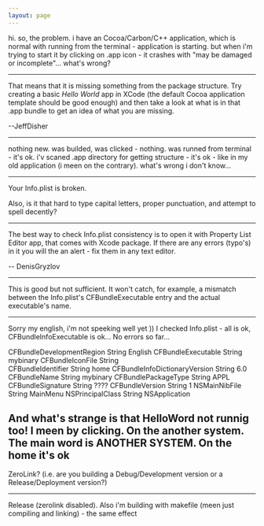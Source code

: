 ```yaml
---
layout: page
---
```




hi. so, the problem. i have an Cocoa/Carbon/C++ application, which is normal with running from the terminal - application is starting. but when i'm trying to start it by clicking on .app icon - it crashes with "may be damaged or incomplete"... what's wrong?

----

That means that it is missing something from the package structure.  Try creating a basic *Hello World* app in XCode (the default Cocoa application template should be good enough) and then take a look at what is in that .app bundle to get an idea of what you are missing.

--JeffDisher

----
nothing new. was builded, was clicked - nothing. was runned from terminal - it's ok. i'v scaned .app directory for getting structure - it's ok - like in my old application (i meen on the contrary). what's wrong i don't know...

----
Your Info.plist is broken.

Also, is it that hard to type capital letters, proper punctuation, and attempt to spell decently?

----
The best way to check Info.plist consistency is to open it with Property List Editor app, that comes with Xcode package. If there are any errors (typo's) in it you will the an alert - fix them in any text editor.

-- DenisGryzlov

----
This is good but not sufficient. It won't catch, for example, a mismatch between the Info.plist's CFBundleExecutable entry and the actual executable's name.

----
Sorry my english, i'm not speeking well yet )) I checked Info.plist - all is ok, CFBundleInfoExecutable is ok... No errors so far... 
    
CFBundleDevelopmentRegion    String    English
CFBundleExecutable                 String    mybinary
CFBundleIconFile                     String   
CFBundleIdentifier                   String    home
CFBundleInfoDictionaryVersion  String    6.0
CFBundleName                         String    mybinary
CFBundlePackageType              String    APPL
CFBundleSignature                   String    ????
CFBundleVersion                      String    1
NSMainNibFile                          String    MainMenu
NSPrincipalClass                       String    NSApplication

And what's strange is that HelloWord not runnig too! I meen by clicking. On the another system. The main word is ANOTHER SYSTEM. On the home it's ok
----
ZeroLink? (i.e. are you building a Debug/Development version or a Release/Deployment version?)

----
Release (zerolink disabled). Also i'm building with makefile (meen just compiling and linking) - the same effect
